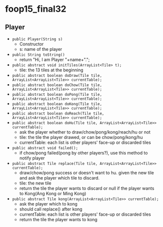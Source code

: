 # foop15_final32

## Player
+ `public Player(String s)`
	+ Constructor
	+ s: name of the player
+ `public String toString()`
	+ return "Hi, I am Player "+name+".";
+ `public abstract void initTiles(ArrayList<Tile> t);`
	+ tile: the 13 tiles at the beginning
+ `public abstract boolean doDraw(Tile tile, ArrayList<ArrayList<Tile>> currentTable);`
+ `public abstract boolean doChow(Tile tile, ArrayList<ArrayList<Tile>> currentTable);`
+ `public abstract boolean doPong(Tile tile, ArrayList<ArrayList<Tile>> currentTable);`
+ `public abstract boolean doKong(Tile tile, ArrayList<ArrayList<Tile>> currentTable);`
+ `public abstract boolean doReach(Tile tile, ArrayList<ArrayList<Tile>> currentTable);`
+ `public abstract boolean doHu(Tile tile, ArrayList<ArrayList<Tile>> currentTable);`
	+ ask the player whether to draw/chow/pong/kong/reach/hu or not
	+ tile: the tile the player drawed, or can be chow/pong/kong/hu
	+ currentTable: each list is other players' face-up or discarded tiles
+ `public abstract void failed();`
	+ if chow/pong failed(pong by other players?), use this method to notify player
+ `public abstract Tile replace(Tile tile, ArrayList<ArrayList<Tile>> currentTable);`
	+ draw/chow/pong success or doesn't want to hu. given the new tile and ask the player which tile to discard.
	+ tile: the new tile
	+ return the tile the player wants to discard or null if the player wants to Kong(Ang Kong or Ming Kong)
+ `public abstract Tile kong(ArrayList<ArrayList<Tile>> currentTable);`
	+ ask the player which to kong
	+ should call replace() after kong
	+ currentTable: each list is other players' face-up or discarded tiles
	+ return the tile the player wants to kong
